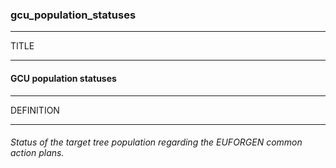 ### gcu_population_statuses



------
TITLE

------

#### GCU population statuses



------
DEFINITION

------

###### Status of the target tree population regarding the EUFORGEN common action plans.